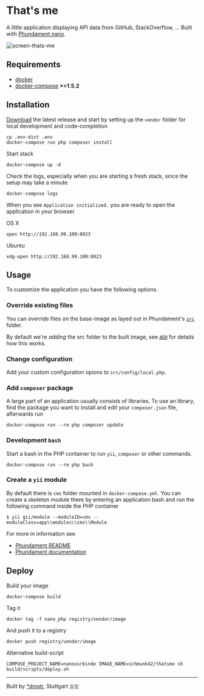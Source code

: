 That's me
=========

A little application displaying API data from GitHub, StackOverflow, ... Built with [Phundament nano](https://github.com/phundament/nano).

![screen-thats-me](https://cloud.githubusercontent.com/assets/649031/12098515/1e4ac7ee-b323-11e5-8ee1-bfb0d26817a2.png)

## Requirements

- [docker](https://docs.docker.com/engine/installation/)
- [docker-compose](https://docs.docker.com/compose/) **>=1.5.2**

## Installation

[Download](https://github.com/phundament/nano/releases) the latest release and start by setting up the `vendor` folder 
for local development and code-completion

    cp .env-dist .env
    docker-compose run php composer install

Start stack

    docker-compose up -d

Check the logs, especially when you are starting a fresh stack, since the setup may take a minute
    
    docker-compose logs
    
When you see `Application initialized.` you are ready to open the application in your browser
    
OS X
    
    open http://192.168.99.100:8023
    
Ubuntu
    
    xdg-open http://192.168.99.100:8023

## Usage

To customize the application you have the following options.

### Override existing files

You can override files on the base-image as layed out in Phundament's [`src`](https://github.com/phundament/app/tree/master/src) 
folder. 

By default we're *adding* the src folder to the built image, see [`ADD`](https://docs.docker.com/engine/articles/dockerfile_best-practices/#add-or-copy) 
for details how this works. 

### Change configuration

Add your custom configuration opions to `src/config/local.php`.

### Add `composer` package

A large part of an application usually consists of libraries. To use an library, find the package 
you want to install and edit your `composer.json` file, afterwards run

    docker-compose run --rm php composer update

### Development `bash`

Start a bash in the PHP container to run `yii`, `composer` or other commands.     
    
    docker-compose run --rm php bash

### Create a `yii` module

By default there is `cms` folder mounted in `docker-compose.yml`. You can create a skeleton module there by entering
an application bash and run the following command inside the PHP container

    $ yii gii/module --moduleID=cms --moduleClass=app\\modules\\cms\\Module
    
For more in information see

 - [Phundament README](https://github.com/phundament/app/blob/master/README.md)
 - [Phundament documentation](https://github.com/phundament/docs)
    
## Deploy

Build your image

    docker-compose build

Tag it

    docker tag -f nano_php registry/vendor/image

And push it to a registry    
    
    docker push registry/vendor/image

Alternative build-script
    
    COMPOSE_PROJECT_NAME=nanousrbinde IMAGE_NAME=schmunk42/thatsme sh build/scripts/deploy.sh
    
---

Built by [*dmstr](http://diemeisterei.de), Stuttgart :de:
